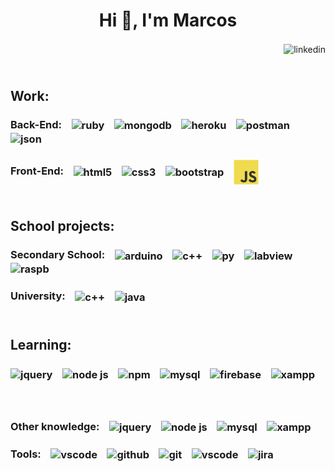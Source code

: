 <h1 align="center">Hi 👋, I'm Marcos</h1>
<p align="right"
  <a href="https://linkedin.com/in/marcosbuchert" target="blank">
   <img align="center" src="https://raw.githubusercontent.com/rahuldkjain/github-profile-readme-generator/master/src/images/icons/Social/linked-in-alt.svg"             alt="linkedin" height="30" width="40" />
  </a>
</p>

<h2><br>Work:</h2>
<h3 align="left">Back-End:&nbsp&nbsp&nbsp
  <img align="center" src="https://www.vectorlogo.zone/logos/ruby-lang/ruby-lang-icon.svg" alt="ruby" width="40" height="40"/>
  &nbsp&nbsp
  <img align="center" src="https://www.vectorlogo.zone/logos/mongodb/mongodb-icon.svg" alt="mongodb" width="40" height="40"/> 
  &nbsp&nbsp
  <img align="center" src="https://www.vectorlogo.zone/logos/heroku/heroku-icon.svg" alt="heroku" width="40" height="40"/>
  &nbsp&nbsp
  <img align="center" src="https://seeklogo.com/images/P/postman-logo-0087CA0D15-seeklogo.com.png" alt="postman" width="40" height="40"/> 
  &nbsp&nbsp
  <img align="center" src="https://www.vectorlogo.zone/logos/json/json-icon.svg" alt="json" width="40" height="40"/>
</h3>

<h3 align="left">Front-End:&nbsp&nbsp&nbsp
  <img align="center" src="https://www.vectorlogo.zone/logos/w3_html5/w3_html5-icon.svg" alt="html5" width="40" height="40"/>
  &nbsp&nbsp
  <img align="center" src="https://www.vectorlogo.zone/logos/w3_css/w3_css-icon.svg" alt="css3" width="40" height="40"/> 
  &nbsp&nbsp
  <img align="center" src="https://www.vectorlogo.zone/logos/getbootstrap/getbootstrap-icon.svg" alt="bootstrap" width="40" height="40"/> 
  &nbsp&nbsp
  <img align="center" src="https://raw.githubusercontent.com/devicons/devicon/master/icons/javascript/javascript-original.svg" alt="js" width="40" height="40"/>  
</h3>

<h2><br>School projects:</h2>
<h3 align="left">Secondary School:&nbsp&nbsp&nbsp
  <img align="center" src="https://www.vectorlogo.zone/logos/arduino/arduino-icon.svg" alt="arduino" width="40" height="40"/>
  &nbsp&nbsp
  <img align="center" src="https://upload.wikimedia.org/wikipedia/commons/thumb/1/18/ISO_C%2B%2B_Logo.svg/200px-ISO_C%2B%2B_Logo.svg.png" alt="c++" width="40" height="40"/> 
  &nbsp&nbsp
  <img align="center" src="https://www.vectorlogo.zone/logos/python/python-icon.svg" alt="py" width="40" height="40"/> 
  &nbsp&nbsp
  <img align="center" src="https://www.vectorlogo.zone/logos/ni_labview/ni_labview-icon.svg" alt="labview" width="40" height="40"/> 
  &nbsp&nbsp
  <img align="center" src="https://www.vectorlogo.zone/logos/raspberrypi/raspberrypi-icon.svg" alt="raspb" width="40" height="40"/> 
</h3>
<h3>University:&nbsp&nbsp&nbsp
  <img align="center" src="https://upload.wikimedia.org/wikipedia/commons/thumb/1/18/ISO_C%2B%2B_Logo.svg/200px-ISO_C%2B%2B_Logo.svg.png" alt="c++" width="40" height="40"/>     
  &nbsp&nbsp
  <img align="center" src="https://www.vectorlogo.zone/logos/java/java-icon.svg" alt="java" width="40" height="40"/>
</h3>

<h2 align="left"><br>Learning:&nbsp&nbsp&nbsp</h2>
<h3>
  <img align="center" src="https://www.vectorlogo.zone/logos/jquery/jquery-icon.svg" alt="jquery" width="40" height="40"/>
  &nbsp&nbsp
  <img align="center" src="https://www.vectorlogo.zone/logos/nodejs/nodejs-icon.svg" alt="node js" width="40" height="40"/> 
  &nbsp&nbsp
  <img align="center" src="https://www.vectorlogo.zone/logos/npmjs/npmjs-ar21.svg" alt="npm" width="40" height="40"/>
  &nbsp&nbsp
  <img align="center" src="https://www.vectorlogo.zone/logos/mysql/mysql-icon.svg" alt="mysql" width="40" height="40"/>
  &nbsp&nbsp
  <img align="center" src="https://www.vectorlogo.zone/logos/firebase/firebase-icon.svg" alt="firebase" width="40" height="40"/>
  &nbsp&nbsp
  <img align="center" src="https://res.cloudinary.com/hdsqazxtw/image/upload/f_auto,q_auto/w_88/v1624887852/h3gkpfux7eiij0zg3rpy.png" alt="xampp" width="40" height="40"/> 
</h3>

<h3><br><br>Other knowledge:&nbsp&nbsp&nbsp
  <img align="center" src="https://www.vectorlogo.zone/logos/jquery/jquery-icon.svg" alt="jquery" width="40" height="40"/>
  &nbsp&nbsp
  <img align="center" src="https://www.vectorlogo.zone/logos/nodejs/nodejs-icon.svg" alt="node js" width="40" height="40"/> 
  &nbsp&nbsp
  <img align="center" src="https://www.vectorlogo.zone/logos/mysql/mysql-icon.svg" alt="mysql" width="40" height="40"/>
  &nbsp&nbsp
  <img align="center" src="https://res.cloudinary.com/hdsqazxtw/image/upload/f_auto,q_auto/w_88/v1624887852/h3gkpfux7eiij0zg3rpy.png" alt="xampp" width="40" height="40"/> 

<h3 align="left">Tools:&nbsp&nbsp&nbsp
  <img align="center" src="https://www.vectorlogo.zone/logos/linux/linux-icon.svg" alt="vscode" width="40" height="40"/>   
  &nbsp&nbsp          
  <img align="center" src="https://www.vectorlogo.zone/logos/github/github-tile.svg" alt="github" width="40" height="40"/>
  &nbsp&nbsp
  <img align="center" src="https://www.vectorlogo.zone/logos/git-scm/git-scm-icon.svg" alt="git" width="40" height="40"/> 
  &nbsp&nbsp
  <img align="center" src="https://www.vectorlogo.zone/logos/visualstudio_code/visualstudio_code-icon.svg" alt="vscode" width="40" height="40"/> 
  &nbsp&nbsp
  <img align="center" src="https://www.vectorlogo.zone/logos/atlassian_jira/atlassian_jira-icon.svg" alt="jira" width="40" height="40"/>  
</h3>
